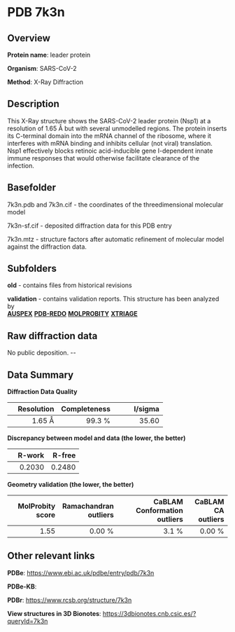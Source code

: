 # PDB 7k3n

## Overview

**Protein name**: leader protein

**Organism**: SARS-CoV-2

**Method**: X-Ray Diffraction

## Description

This X-Ray structure shows the SARS-CoV-2 leader protein (Nsp1) at a resolution of 1.65 Å but with several unmodelled regions. The protein inserts its C-terminal domain into the mRNA channel of the ribosome, where it interferes with mRNA binding and inhibits cellular (not viral) translation. Nsp1 effectively blocks retinoic acid-inducible gene I-dependent innate immune responses that would otherwise facilitate clearance of the infection.

## Basefolder

7k3n.pdb and 7k3n.cif - the coordinates of the threedimensional molecular model

7k3n-sf.cif - deposited diffraction data for this PDB entry

7k3n.mtz - structure factors after automatic refinement of molecular model against the diffraction data.

## Subfolders



**old** - contains files from historical revisions

**validation** - contains validation reports. This structure has been analyzed by <br>[**AUSPEX**](https://github.com/thorn-lab/coronavirus_structural_task_force/tree/master/pdb/leader_protein/SARS-CoV-2/7k3n/validation/auspex) [**PDB-REDO**](https://github.com/thorn-lab/coronavirus_structural_task_force/tree/master/pdb/leader_protein/SARS-CoV-2/7k3n/validation/pdb-redo) [**MOLPROBITY**](https://github.com/thorn-lab/coronavirus_structural_task_force/tree/master/pdb/leader_protein/SARS-CoV-2/7k3n/validation/molprobity) [**XTRIAGE**](https://github.com/thorn-lab/coronavirus_structural_task_force/blob/master/pdb/leader_protein/SARS-CoV-2/7k3n/validation/Xtriage_output.log)   



## Raw diffraction data

No public deposition. --<br> 

## Data Summary
**Diffraction Data Quality**

|   | Resolution | Completeness| I/sigma |
|---|-------------:|----------------:|--------------:|
|   |1.65 Å|99.3  %|<img width=50/>35.60|

**Discrepancy between model and data (the lower, the better)**

|   | **R-work**| **R-free**   
|---|-------------:|----------------:|           
||  0.2030|  0.2480|

**Geometry validation (the lower, the better)**

|   |**MolProbity<br>score**| **Ramachandran<br>outliers** | **CaBLAM<br>Conformation outliers** | **CaBLAM<br>CA outliers** |
|---|-------------:|----------------:|----------------:|----------------:|
||  1.55|  0.00 %|3.1 %|0.00 %|

 

 



## Other relevant links 
**PDBe**:  https://www.ebi.ac.uk/pdbe/entry/pdb/7k3n

**PDBe-KB**:  
 
**PDBr**: https://www.rcsb.org/structure/7k3n 

**View structures in 3D Bionotes**: https://3dbionotes.cnb.csic.es/?queryId=7k3n

